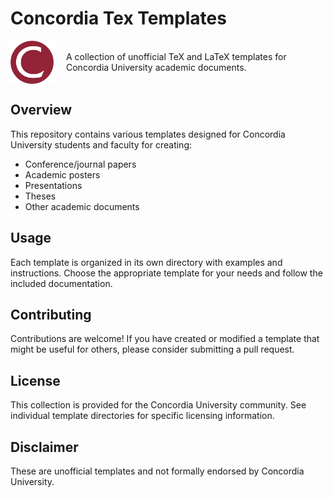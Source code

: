 # Concordia Tex Templates
<div style="display: flex; align-items: center;">
    <img src="readme_data/concordia_logo_c.png" alt="Concordia University Logo" width="69px"/>
    <div style="margin-left: 20px;">
        A collection of unofficial TeX and LaTeX templates for Concordia University academic documents.
    </div>
</div>

## Overview

This repository contains various templates designed for Concordia University students and faculty for creating:
- Conference/journal papers
- Academic posters
- Presentations
- Theses
- Other academic documents

## Usage

Each template is organized in its own directory with examples and instructions. Choose the appropriate template for your needs and follow the included documentation.

## Contributing

Contributions are welcome! If you have created or modified a template that might be useful for others, please consider submitting a pull request.

## License

This collection is provided for the Concordia University community. See individual template directories for specific licensing information.

## Disclaimer

These are unofficial templates and not formally endorsed by Concordia University.